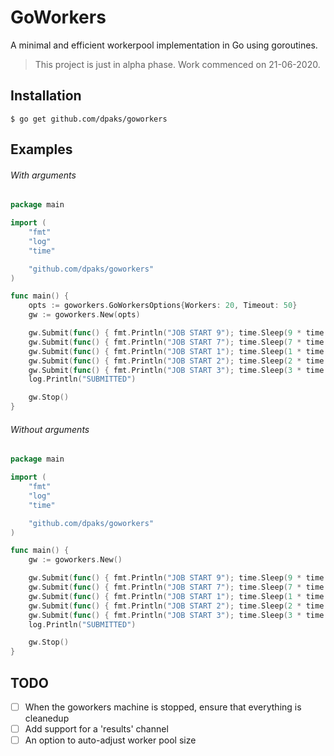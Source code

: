 # GoWorkers

A minimal and efficient workerpool implementation in Go using goroutines.
> This project is just in alpha phase. Work commenced on 21-06-2020.

## Installation
```
$ go get github.com/dpaks/goworkers
```

## Examples

###### With arguments
```go
package main

import (
	"fmt"
	"log"
	"time"

	"github.com/dpaks/goworkers"
)

func main() {
    opts := goworkers.GoWorkersOptions{Workers: 20, Timeout: 50}
    gw := goworkers.New(opts)

    gw.Submit(func() { fmt.Println("JOB START 9"); time.Sleep(9 * time.Second); fmt.Println("JOB END 9") })
    gw.Submit(func() { fmt.Println("JOB START 7"); time.Sleep(7 * time.Second); fmt.Println("JOB END 7") })
    gw.Submit(func() { fmt.Println("JOB START 1"); time.Sleep(1 * time.Second); fmt.Println("JOB END 1") })
    gw.Submit(func() { fmt.Println("JOB START 2"); time.Sleep(2 * time.Second); fmt.Println("JOB END 2") })
    gw.Submit(func() { fmt.Println("JOB START 3"); time.Sleep(3 * time.Second); fmt.Println("JOB END 3") })
    log.Println("SUBMITTED")

    gw.Stop()
}
```

###### Without arguments
```go
package main

import (
	"fmt"
	"log"
	"time"

	"github.com/dpaks/goworkers"
)

func main() {
    gw := goworkers.New()

    gw.Submit(func() { fmt.Println("JOB START 9"); time.Sleep(9 * time.Second); fmt.Println("JOB END 9") })
    gw.Submit(func() { fmt.Println("JOB START 7"); time.Sleep(7 * time.Second); fmt.Println("JOB END 7") })
    gw.Submit(func() { fmt.Println("JOB START 1"); time.Sleep(1 * time.Second); fmt.Println("JOB END 1") })
    gw.Submit(func() { fmt.Println("JOB START 2"); time.Sleep(2 * time.Second); fmt.Println("JOB END 2") })
    gw.Submit(func() { fmt.Println("JOB START 3"); time.Sleep(3 * time.Second); fmt.Println("JOB END 3") })
    log.Println("SUBMITTED")

    gw.Stop()
}
```

## TODO
- [ ] When the goworkers machine is stopped, ensure that everything is cleanedup
- [ ] Add support for a 'results' channel
- [ ] An option to auto-adjust worker pool size
